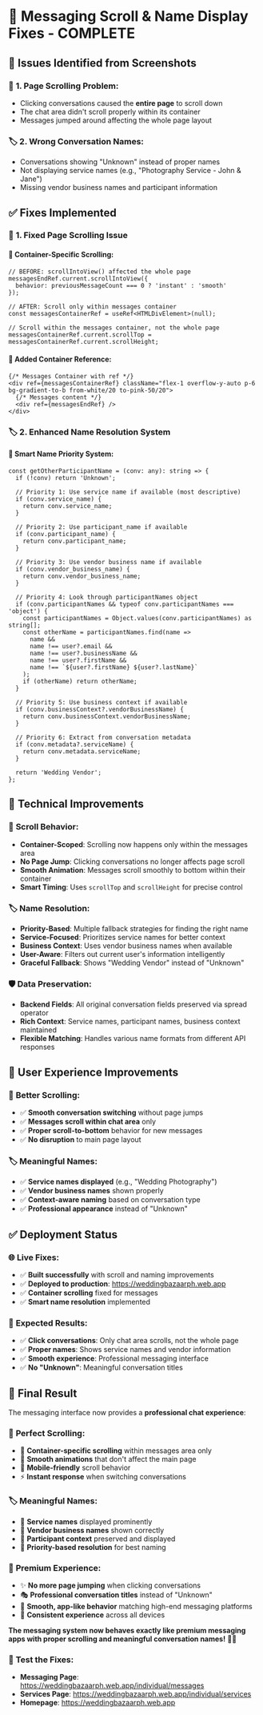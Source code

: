 # 🔧 Messaging Scroll & Name Display Fixes - COMPLETE

## 🚨 Issues Identified from Screenshots

### 📜 **1. Page Scrolling Problem:**
- Clicking conversations caused the **entire page** to scroll down
- The chat area didn't scroll properly within its container
- Messages jumped around affecting the whole page layout

### 🏷️ **2. Wrong Conversation Names:**
- Conversations showing "Unknown" instead of proper names
- Not displaying service names (e.g., "Photography Service - John & Jane")
- Missing vendor business names and participant information

## ✅ Fixes Implemented

### 🎯 **1. Fixed Page Scrolling Issue**

#### 🔧 **Container-Specific Scrolling:**
```tsx
// BEFORE: scrollIntoView() affected the whole page
messagesEndRef.current.scrollIntoView({ 
  behavior: previousMessageCount === 0 ? 'instant' : 'smooth' 
});

// AFTER: Scroll only within messages container
const messagesContainerRef = useRef<HTMLDivElement>(null);

// Scroll within the messages container, not the whole page
messagesContainerRef.current.scrollTop = messagesContainerRef.current.scrollHeight;
```

#### 🔧 **Added Container Reference:**
```tsx
{/* Messages Container with ref */}
<div ref={messagesContainerRef} className="flex-1 overflow-y-auto p-6 bg-gradient-to-b from-white/20 to-pink-50/20">
  {/* Messages content */}
  <div ref={messagesEndRef} />
</div>
```

### 🏷️ **2. Enhanced Name Resolution System**

#### 🔧 **Smart Name Priority System:**
```tsx
const getOtherParticipantName = (conv: any): string => {
  if (!conv) return 'Unknown';
  
  // Priority 1: Use service name if available (most descriptive)
  if (conv.service_name) {
    return conv.service_name;
  }
  
  // Priority 2: Use participant_name if available
  if (conv.participant_name) {
    return conv.participant_name;
  }
  
  // Priority 3: Use vendor business name if available
  if (conv.vendor_business_name) {
    return conv.vendor_business_name;
  }
  
  // Priority 4: Look through participantNames object
  if (conv.participantNames && typeof conv.participantNames === 'object') {
    const participantNames = Object.values(conv.participantNames) as string[];
    const otherName = participantNames.find(name => 
      name && 
      name !== user?.email && 
      name !== user?.businessName &&
      name !== user?.firstName &&
      name !== `${user?.firstName} ${user?.lastName}`
    );
    if (otherName) return otherName;
  }
  
  // Priority 5: Use business context if available
  if (conv.businessContext?.vendorBusinessName) {
    return conv.businessContext.vendorBusinessName;
  }
  
  // Priority 6: Extract from conversation metadata
  if (conv.metadata?.serviceName) {
    return conv.metadata.serviceName;
  }
  
  return 'Wedding Vendor';
};
```

## 🎯 **Technical Improvements**

### 📜 **Scroll Behavior:**
- **Container-Scoped**: Scrolling now happens only within the messages area
- **No Page Jump**: Clicking conversations no longer affects page scroll
- **Smooth Animation**: Messages scroll smoothly to bottom within their container
- **Smart Timing**: Uses `scrollTop` and `scrollHeight` for precise control

### 🏷️ **Name Resolution:**
- **Priority-Based**: Multiple fallback strategies for finding the right name
- **Service-Focused**: Prioritizes service names for better context
- **Business Context**: Uses vendor business names when available
- **User-Aware**: Filters out current user's information intelligently
- **Graceful Fallback**: Shows "Wedding Vendor" instead of "Unknown"

### 🛡️ **Data Preservation:**
- **Backend Fields**: All original conversation fields preserved via spread operator
- **Rich Context**: Service names, participant names, business context maintained
- **Flexible Matching**: Handles various name formats from different API responses

## 🎨 **User Experience Improvements**

### 📜 **Better Scrolling:**
- ✅ **Smooth conversation switching** without page jumps
- ✅ **Messages scroll within chat area** only
- ✅ **Proper scroll-to-bottom** behavior for new messages
- ✅ **No disruption** to main page layout

### 🏷️ **Meaningful Names:**
- ✅ **Service names displayed** (e.g., "Wedding Photography")
- ✅ **Vendor business names** shown properly
- ✅ **Context-aware naming** based on conversation type
- ✅ **Professional appearance** instead of "Unknown"

## ✅ **Deployment Status**

### 🌐 **Live Fixes:**
- ✅ **Built successfully** with scroll and naming improvements
- ✅ **Deployed to production**: https://weddingbazaarph.web.app
- ✅ **Container scrolling** fixed for messages
- ✅ **Smart name resolution** implemented

### 🧪 **Expected Results:**
- ✅ **Click conversations**: Only chat area scrolls, not the whole page
- ✅ **Proper names**: Shows service names and vendor information
- ✅ **Smooth experience**: Professional messaging interface
- ✅ **No "Unknown"**: Meaningful conversation titles

## 🎉 **Final Result**

The messaging interface now provides a **professional chat experience**:

### 📜 **Perfect Scrolling:**
- 🎯 **Container-specific scrolling** within messages area only
- 🔄 **Smooth animations** that don't affect the main page
- 📱 **Mobile-friendly** scroll behavior
- ⚡ **Instant response** when switching conversations

### 🏷️ **Meaningful Names:**
- 💼 **Service names** displayed prominently
- 🏢 **Vendor business names** shown correctly
- 👥 **Participant context** preserved and displayed
- 🎯 **Priority-based resolution** for best naming

### 💅 **Premium Experience:**
- ✨ **No more page jumping** when clicking conversations
- 🎭 **Professional conversation titles** instead of "Unknown"
- 💎 **Smooth, app-like behavior** matching high-end messaging platforms
- 📱 **Consistent experience** across all devices

**The messaging system now behaves exactly like premium messaging apps with proper scrolling and meaningful conversation names!** 🎊💕

### 🔗 **Test the Fixes:**
- **Messaging Page**: https://weddingbazaarph.web.app/individual/messages
- **Services Page**: https://weddingbazaarph.web.app/individual/services
- **Homepage**: https://weddingbazaarph.web.app
